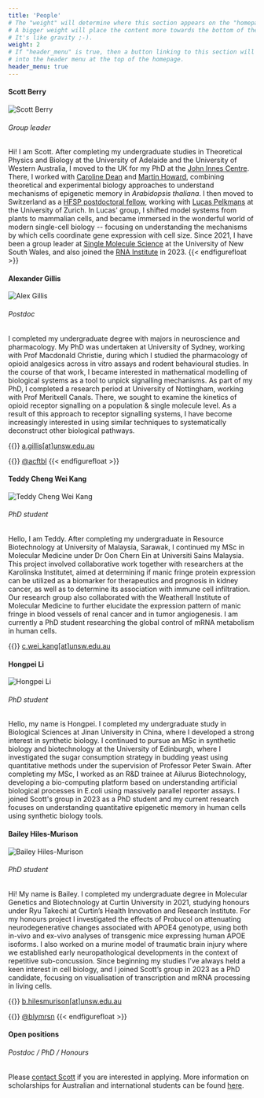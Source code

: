 ```yaml
---
title: 'People'
# The "weight" will determine where this section appears on the "homepage".
# A bigger weight will place the content more towards the bottom of the page.
# It's like gravity ;-).
weight: 2
# If "header_menu" is true, then a button linking to this section will be placed
# into the header menu at the top of the homepage.
header_menu: true
---
```



#### Scott Berry
![Scott Berry](images/ProfilePicture.jpg#floatright)
###### Group leader

Hi! I am Scott. After completing my undergraduate studies in Theoretical Physics and Biology at the University of Adelaide and the University of Western Australia, I moved to the UK for my PhD at the [John Innes Centre](https://www.jic.ac.uk/). There, I worked with [Caroline Dean](https://www.jic.ac.uk/people/caroline-dean/) and [Martin Howard](https://www.jic.ac.uk/people/martin-howard/), combining theoretical and experimental biology approaches to understand mechanisms of epigenetic memory in *Arabidopsis thaliana*. I then moved to Switzerland as a [HFSP postdoctoral fellow](https://www.hfsp.org/funding/hfsp-funding/postdoctoral-fellowships), working with [Lucas Pelkmans](https://pelkmanslab.org/) at the University of Zurich. In Lucas' group, I shifted model systems from plants to mammalian cells, and became immersed in the wonderful world of modern single-cell biology -- focusing on understanding the mechanisms by which cells coordinate gene expression with cell size. Since 2021, I have been a group leader at [Single Molecule Science](https://sms.unsw.edu.au/) at the University of New South Wales, and also joined the [RNA Institute](https://www.rna.unsw.edu.au/) in 2023.
{{< endfigurefloat >}}

#### Alexander Gillis
![Alex Gillis](images/AlexGillis_BW.jpg#floatright)
###### Postdoc

I completed my undergraduate degree with majors in neuroscience and pharmacology. My PhD was undertaken at University of Sydney, working with Prof Macdonald Christie, during which I studied the pharmacology of opioid analgesics across in vitro assays and rodent behavioural studies. In the course of that work, I became interested in mathematical modelling of biological systems as a tool to unpick signalling mechanisms. As part of my PhD, I completed a research period at University of Nottingham, working with Prof Meritxell Canals. There, we sought to examine the kinetics of opioid receptor signalling on a population & single molecule level. As a result of this approach to receptor signalling systems, I have become increasingly interested in using similar techniques to systematically deconstruct other biological pathways.

{{<icon class="fa fa-envelope">}}&nbsp;[a.gillis[at]unsw.edu.au](a.gillis@unsw.edu.au)

{{<icon class="fa fa-twitter">}}&nbsp;[@acftbl](http://twitter.com/acftbl)
{{< endfigurefloat >}}


#### Teddy Cheng Wei Kang
![Teddy Cheng Wei Kang](images/Teddy_BW.jpg#floatright)
###### PhD student

Hello, I am Teddy. After completing my undergraduate in Resource Biotechnology at University of Malaysia, Sarawak, I continued my MSc in Molecular Medicine under Dr Oon Chern Ein at Universiti Sains Malaysia. This project involved collaborative work together with researchers at the Karolinska Institutet, aimed at determining if manic fringe protein expression can be utilized as a biomarker for therapeutics and prognosis in kidney cancer, as well as to determine its association with immune cell infiltration. Our research group also collaborated with the Weatherall Institute of Molecular Medicine to further elucidate the expression pattern of manic fringe in blood vessels of renal cancer and in tumor angiogenesis. I am currently a PhD student researching the global control of mRNA metabolism in human cells.

{{<icon class="fa fa-envelope">}}&nbsp;[c.wei_kang[at]unsw.edu.au](c.wei_kang@unsw.edu.au)


#### Hongpei Li
![Hongpei Li](images/Hongpei_BW.jpg#floatright)
###### PhD student

Hello, my name is Hongpei. I completed my undergraduate study in Biological Sciences at Jinan University in China, where I developed a strong interest in synthetic biology. I continued to pursue an MSc in synthetic biology and biotechnology at the University of Edinburgh, where I investigated the sugar consumption strategy in budding yeast using quantitative methods under the supervision of Professor Peter Swain. After completing my MSc, I worked as an R&D trainee at Ailurus Biotechnology, developing a bio-computing platform based on understanding artificial biological processes in E.coli using massively parallel reporter assays. I joined Scott's group in 2023 as a PhD student and my current research focuses on understanding quantitative epigenetic memory in human cells using synthetic biology tools.


#### Bailey Hiles-Murison
![Bailey Hiles-Murison](images/Bailey_BW.jpg#floatright)
###### PhD student

Hi! My name is Bailey. I completed my undergraduate degree in Molecular Genetics and Biotechnology at Curtin University in 2021, studying honours under Ryu Takechi at Curtin’s Health Innovation and Research Institute. For my honours project I investigated the effects of Probucol on attenuating neurodegenerative changes associated with APOE4 genotype, using both in-vivo and ex-vivo analyses of transgenic mice expressing human APOE isoforms. I also worked on a murine model of traumatic brain injury where we established early neuropathological developments in the context of repetitive sub-concussion. Since beginning my studies I’ve always held a keen interest in cell biology, and I joined Scott’s group in 2023 as a PhD candidate, focusing on visualisation of transcription and mRNA processing in living cells.

{{<icon class="fa fa-envelope">}}&nbsp;[b.hilesmurison[at]unsw.edu.au](b.hilesmurison@unsw.edu.au)

{{<icon class="fa fa-twitter">}}&nbsp;[@blymrsn](http://twitter.com/blymrsn)
{{< endfigurefloat >}}

#### Open positions

###### Postdoc / PhD / Honours

Please [contact Scott](mailto:scott.berry@unsw.edu.au) if you are interested in applying. More information on scholarships for Australian and international students can be found [here](https://research.unsw.edu.au/graduate-research-scholarships).